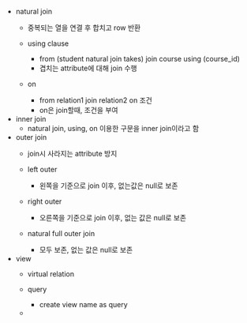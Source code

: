 - natural join
	- 중복되는 열을 연결 후 합치고 row 반환
	
	- using clause
		- from (student natural join takes) join course using (course_id)
		- 겹치는 attribute에 대해 join 수행
	- on
		- from relation1 join relation2 on 조건
		- on은 join할때, 조건을 부여
- inner join
	- natural join, using, on 이용한 구문을 inner join이라고 함
- outer join
	- join시 사라지는 attribute 방지
	
	- left outer
		- 왼쪽을 기준으로 join 이후, 없는값은 null로 보존
	- right outer
		- 오른쪽을 기준으로 join 이후, 없는 값은 null로 보존
	- natural full outer join
		- 모두 보존, 없는 값은 null로 보존
- view
	- virtual relation
	
	- query
		- create view name as query
	
	- 